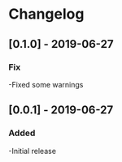 # Changelog

## [0.1.0] - 2019-06-27
### Fix
-Fixed some warnings

## [0.0.1] - 2019-06-27
### Added
-Initial release
